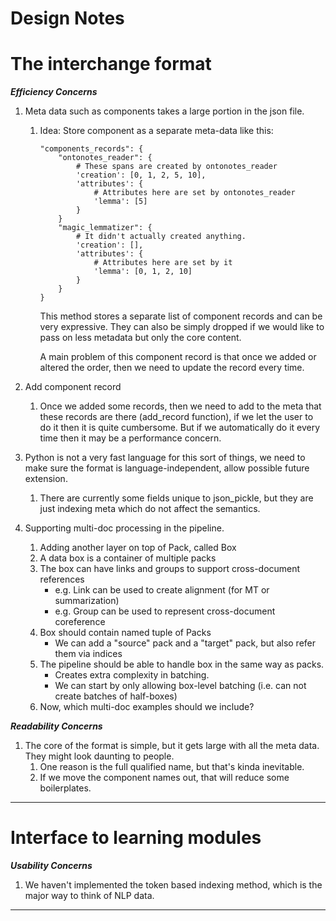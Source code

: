 Design Notes
===

# The interchange format
***Efficiency Concerns***
   
1. Meta data such as components takes a large portion in
the json file.
    1. Idea: Store component as a separate meta-data like this:
        ```
        "components_records": {
            "ontonotes_reader": {
                # These spans are created by ontonotes_reader
                'creation': [0, 1, 2, 5, 10],
                'attributes': {
                    # Attributes here are set by ontonotes_reader
                    'lemma': [5]
                }
            }
            "magic_lemmatizer": {
                # It didn't actually created anything.
                'creation': [],
                'attributes': {
                    # Attributes here are set by it
                    'lemma': [0, 1, 2, 10]
                }
            }
        }

        ``` 
        This method stores a separate list of component records and can be 
        very expressive. They can also be simply dropped if we would like to
        pass on less metadata but only the core content.
        
        A main problem of this component record is that once we added or altered
         the order, then we need to update the record every time.
1. Add component record
    1. Once we added some records, then we need to add to the meta that these
    records are there (add_record function), if we let the user to do it then it
    is quite cumbersome. But if we automatically do it every time then it may be
    a performance concern. 
1. Python is not a very fast language for this sort of things,
we need to make sure the format is language-independent, allow
possible future extension.
    1. There are currently some fields unique to json_pickle, but they are just
    indexing meta which do not affect the semantics.
    
1. Supporting multi-doc processing in the pipeline.
    1. Adding another layer on top of Pack, called Box
    1. A data box is a container of multiple packs
    1. The box can have links and groups to support cross-document references
        - e.g. Link can be used to create alignment (for MT or summarization)
        - e.g. Group can be used to represent cross-document coreference
    1. Box should contain named tuple of Packs
        - We can add a "source" pack and a "target" pack, but also refer them
        via indices
    1. The pipeline should be able to handle box in the same way as packs.
        - Creates extra complexity in batching.
        - We can start by only allowing box-level batching (i.e.
         can not create batches of half-boxes)
    1. Now, which multi-doc examples should we include?


***Readability Concerns***
1. The core of the format is simple, but it gets large with all
   the meta data. They might look daunting to people.
   1. One reason is the full qualified name, but that's kinda inevitable.
   1. If we move the component names out, that will reduce some boilerplates.
    
---

# Interface to learning modules

***Usability Concerns***
1. We haven't implemented the token based indexing method, which is
the major way to think of NLP data.

---
